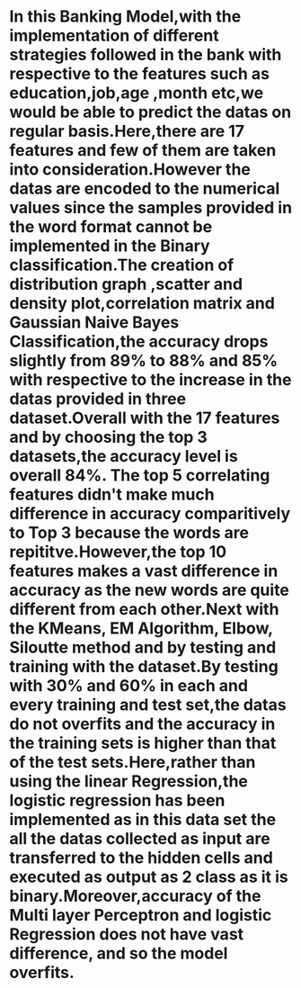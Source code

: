 # In this Banking Model,with the implementation of different strategies followed in the bank with respective to the features such as education,job,age ,month etc,we would be able to predict the datas on regular basis.Here,there are 17 features and few of them are taken into consideration.However the datas are encoded to the numerical values since the samples provided in the word format cannot be implemented in the Binary classification.The creation of distribution graph ,scatter and density plot,correlation matrix and Gaussian Naive Bayes Classification,the accuracy drops slightly from 89% to 88% and 85% with respective to the increase in the datas provided in three dataset.Overall with the 17 features and by choosing the top 3 datasets,the accuracy level is overall 84%. The top 5 correlating features didn't make much difference in accuracy comparitively to Top 3 because the words are repititve.However,the top 10 features makes a vast difference in accuracy as the new words are quite different from each other.Next with the KMeans, EM Algorithm, Elbow, Siloutte method and by testing and training with the dataset.By testing with 30% and 60% in each and every training and test set,the datas do not overfits and the accuracy in the training sets is higher than that of the test sets.Here,rather than using the linear Regression,the logistic regression has been implemented as in this data set the all the datas collected as input are transferred to the hidden cells and executed as output as 2 class as it is binary.Moreover,accuracy of the Multi layer Perceptron and logistic Regression does not have vast difference, and so the model overfits. 
